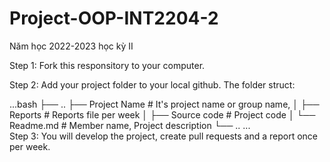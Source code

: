 # Project-OOP-INT2204-2
Năm học 2022-2023 học kỳ II

Step 1: Fork this responsitory to your computer.

Step 2: Add your project folder to your local github. The folder struct: 

...bash
├── ..
├── Project Name         # It's project name or group name,
│   ├── Reports          # Reports file per week
│   ├── Source code      # Project code
│   └── Readme.md        # Member name, Project description
└── ..
...                                                                                  
Step 3: You will develop the project, create pull requests and a report once per week.
